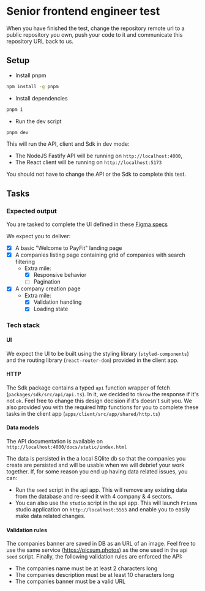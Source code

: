 # Senior frontend engineer test

When you have finished the test, change the repository remote url to a public repository you own, push your code to it and communicate this repository URL back to us.

## Setup

- Install pnpm

```bash
npm install -g pnpm
```

- Install dependencies

```bash
pnpm i
```

- Run the dev script

```bash
pnpm dev
```

This will run the API, client and Sdk in dev mode:

- The NodeJS Fastify API will be running on `http://localhost:4000`,
- The React client will be running on `http://localhost:5173`

You should not have to change the API or the Sdk to complete this test.

## Tasks

### Expected output

You are tasked to complete the UI defined in these [Figma specs](https://www.figma.com/file/eAfSBnVqQbGN7coOE2w9x9/Front-end-test?node-id=0%3A1&t=5I1j7EAMeEyeAUyh-1)

We expect you to deliver:

- [x] A basic "Welcome to PayFit" landing page
- [x] A companies listing page containing grid of companies with search filtering
  - Extra mile:
    - [x] Responsive behavior
    - [ ] Pagination
- [x] A company creation page
  - Extra mile:
    - [x] Validation handling
    - [x] Loading state

### Tech stack

#### UI

We expect the UI to be built using the styling library (`styled-components`) and the routing library (`react-router-dom`) provided in the client app.

#### HTTP

The Sdk package contains a typed `api` function wrapper of fetch (`packages/sdk/src/api/api.ts`). In it, we decided to `throw` the response if it's not `ok`. Feel free to change this design decision if it's doesn't suit you.
We also provided you with the required http functions for you to complete these tasks in the client app (`apps/client/src/app/shared/http.ts`)

#### Data models

The API documentation is available on `http://localhost:4000/docs/static/index.html`

The data is persisted in the a local SQlite db so that the companies you create are persisted and will be usable when we will debrief your work together.
If, for some reason you end up having data related issues, you can:

- Run the `seed` script in the api app. This will remove any existing data from the database and re-seed it with 4 company & 4 sectors.
- You can also use the `studio` script in the api app. This will launch `Prisma` studio application on `http://localhost:5555` and enable you to easily make data related changes.

#### Validation rules

The companies banner are saved in DB as an URL of an image. Feel free to use the same service (https://picsum.photos) as the one used in the api `seed` script.
Finally, the following validation rules are enforced the API:

- The companies name must be at least 2 characters long
- The companies description must be at least 10 characters long
- The companies banner must be a valid URL
